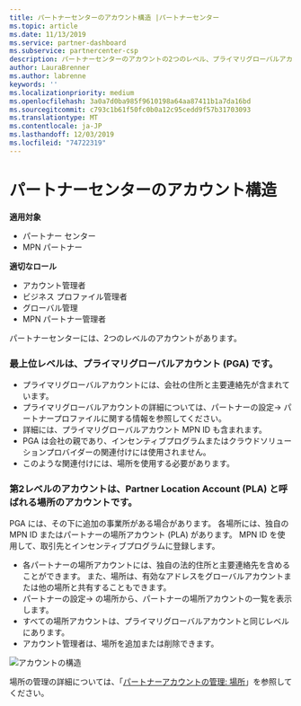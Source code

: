 ```yaml
---
title: パートナーセンターのアカウント構造 |パートナーセンター
ms.topic: article
ms.date: 11/13/2019
ms.service: partner-dashboard
ms.subservice: partnercenter-csp
description: パートナーセンターのアカウントの2つのレベル、プライマリグローバルアカウント (PGA)、およびパートナーの場所アカウント (PLA) について説明します。
author: LauraBrenner
ms.author: labrenne
keywords: ''
ms.localizationpriority: medium
ms.openlocfilehash: 3a0a7d0ba985f9610198a64aa87411b1a7da16bd
ms.sourcegitcommit: c793c1b61f50fc0b0a12c95cedd9f57b31703093
ms.translationtype: MT
ms.contentlocale: ja-JP
ms.lasthandoff: 12/03/2019
ms.locfileid: "74722319"
---
```

# <a name="the-account-structure-in-partner-center"></a>パートナーセンターのアカウント構造

**適用対象**

- パートナー センター
- MPN パートナー

**適切なロール**

- アカウント管理者
- ビジネス プロファイル管理者
- グローバル管理
- MPN パートナー管理者

パートナーセンターには、2つのレベルのアカウントがあります。

### <a name="the-top-level-is-the-primary-global-account-pga"></a>最上位レベルは、プライマリグローバルアカウント (PGA) です。

- プライマリグローバルアカウントには、会社の住所と主要連絡先が含まれています。 
- プライマリグローバルアカウントの詳細については、パートナーの設定-> パートナープロファイルに関する情報を参照してください。
- 詳細には、プライマリグローバルアカウント MPN ID も含まれます。 
- PGA は会社の親であり、インセンティブプログラムまたはクラウドソリューションプロバイダーの関連付けには使用されません。 
- このような関連付けには、場所を使用する必要があります。

### <a name="the-second-level-account-is-the-location-account-called-partner-location-account-pla"></a>第2レベルのアカウントは、Partner Location Account (PLA) と呼ばれる場所のアカウントです。

PGA には、その下に追加の事業所がある場合があります。 各場所には、独自の MPN ID またはパートナーの場所アカウント (PLA) があります。 MPN ID を使用して、取引先とインセンティブプログラムに登録します。

- 各パートナーの場所アカウントには、独自の法的住所と主要連絡先を含めることができます。 また、場所は、有効なアドレスをグローバルアカウントまたは他の場所と共有することもできます。
- パートナーの設定-> の場所から、パートナーの場所アカウントの一覧を表示します。
- すべての場所アカウントは、プライマリグローバルアカウントと同じレベルにあります。
- アカウント管理者は、場所を追加または削除できます。

![アカウントの構造](images/accountstructure.png)

場所の管理の詳細については、「[パートナーアカウントの管理: 場所](manage-locations.md)」を参照してください。 




















